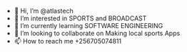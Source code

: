 - 👋 Hi, I’m @atlastech
- 👀 I’m interested in SPORTS and BROADCAST
- 🌱 I’m currently learning SOFTWARE ENGINEERING
- 💞️ I’m looking to collaborate on Making local sports Apps
- 📫 How to reach me +256705074811

<!---
AMGsportsTv/AMGsportsTv is a ✨ special ✨ repository because its `README.md` (this file) appears on your GitHub profile.
You can click the Preview link to take a look at your changes.
--->

